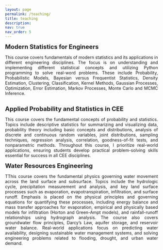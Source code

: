 ```yaml
---
layout: page
permalink: /teaching/
title: teaching
description:
nav: true
nav_order: 5
---
```


<p><strong style="font-size: 20px;">Modern Statistics for Engineers</strong></p>

<p style="text-align: justify;">This course covers fundamentals of modern statistics and its applications in different engineering disciplines. The focus is on understanding and implementing different statistical concepts and utilizing Python programming to solve real-word problems. These include Probability, Probabilistic Models, Bayesian versus Frequentist Statistics, Density Estimation, Clustering, Classification, Kernel Methods, Gaussian Processes, Optimization, Error Estimation, Markov Processes, Monte Carlo and MCMC Inference.<br><br>

<p><strong style="font-size: 20px;">Applied Probability and Statistics in CEE</strong></p>

<p style="text-align: justify;">This course covers the fundamental concepts of probability and statistics. Topics include descriptive statistics for summarizing and visualizing data, probability theory including basic concepts and distributions, analysis of discrete and continuous random variables, joint distributions, sampling techniques, regression analysis, correlation, goodness-of-fit tests, and nonparametric methods. Throughout this course, I prioritize real-world applications, ensuring students develop practical problem-solving skills essential for success in all CEE disciplines.<br>

<p><strong style="font-size: 20px;">Water Resources Engineering</strong></p>

<p style="text-align: justify;">TThis course covers the fundamental physics governing water movement across the land surface and subsurface. Topics include the hydrologic cycle, precipitation measurement and analysis, and key land surface processes such as evaporation, evapotranspiration, infiltration, and surface runoff. Emphasis is placed on the physical principles and governing equations for quantifying these processes, including energy balance and mass transfer approaches for evaporation, empirical and physically based models for infiltration (Horton and Green-Ampt models), and rainfall-runoff relationships using hydrograph analysis. The course also covers groundwater flow principles, Darcy’s Law, aquifer storage, and reservoir water balance. Real-world applications focus on predicting water availability, designing sustainable water management systems, and solving engineering problems related to flooding, drought, and urban water demand.<br>

